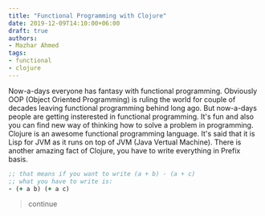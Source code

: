```yaml
---
title: "Functional Programming with Clojure"
date: 2019-12-09T14:10:00+06:00
draft: true
authors:
- Mazhar Ahmed
tags:
- functional
- clojure
---
```


Now-a-days everyone has fantasy with functional programming. Obviously OOP (Object Oriented Programming) is ruling the world
for couple of decades leaving functional programming behind long ago. But now-a-days people are getting insterested in
functional programming. It's fun and also you can find new way of thinking how to solve a problem in programming. Clojure
is an awesome functional programming language. It's said that it is Lisp for JVM as it runs on top of JVM (Java Vertual Machine).
There is another amazing fact of Clojure, you have to write everything in Prefix basis.

```clojure
;; that means if you want to write (a + b) - (a + c)
;; what you have to write is:
- (+ a b) (+ a c)
```

> continue
